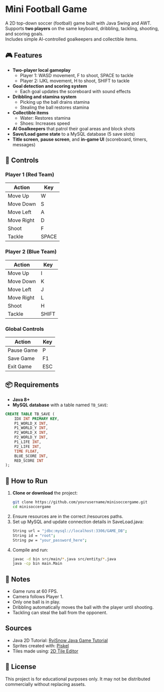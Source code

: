 # Mini Football Game

A 2D top-down soccer (football) game built with Java Swing and AWT.  
Supports **two players** on the same keyboard, dribbling, tackling, shooting, and scoring goals.  
Includes simple AI-controlled goalkeepers and collectible items.

## 🎮 Features
- **Two-player local gameplay**
  - Player 1: WASD movement, F to shoot, SPACE to tackle
  - Player 2: IJKL movement, H to shoot, SHIFT to tackle
- **Goal detection and scoring system**
  - Each goal updates the scoreboard with sound effects
- **Dribbling and stamina system**
  - Picking up the ball drains stamina
  - Stealing the ball restores stamina
- **Collectible items**
  - Water: Restores stamina
  - Shoes: Increases speed
- **AI Goalkeepers** that patrol their goal areas and block shots
- **Save/Load game state** to a MySQL database (5 save slots)
- **Title screen**, **pause screen**, and **in-game UI** (scoreboard, timers, messages)

## 🎯 Controls

### **Player 1 (Red Team)**
| Action     | Key     |
|------------|---------|
| Move Up    | W       |
| Move Down  | S       |
| Move Left  | A       |
| Move Right | D       |
| Shoot      | F       |
| Tackle     | SPACE   |

### **Player 2 (Blue Team)**
| Action     | Key     |
|------------|---------|
| Move Up    | I       |
| Move Down  | K       |
| Move Left  | J       |
| Move Right | L       |
| Shoot      | H       |
| Tackle     | SHIFT   |

### **Global Controls**
| Action     | Key     |
|------------|---------|
| Pause Game | P       |
| Save Game  | F1      |
| Exit Game  | ESC     |

## 📦 Requirements
- **Java 8+**
- **MySQL database** with a table named `TB_SAVE`:
```sql
CREATE TABLE TB_SAVE (
    IDX INT PRIMARY KEY,
    P1_WORLD_X INT,
    P1_WORLD_Y INT,
    P2_WORLD_X INT,
    P2_WORLD_Y INT,
    P1_LIFE INT,
    P2_LIFE INT,
    TIME FLOAT,
    BLUE_SCORE INT,
    RED_SCORE INT
);
```

## 🚀 How to Run
1. **Clone or download** the project:
   ```bash
   git clone https://github.com/yourusername/minisoccergame.git
   cd minisoccergame
   ```
2. Ensure resources are in the correct /resources paths.
3. Set up MySQL and update connection details in SaveLoad.java:
    ```bash
    String url = "jdbc:mysql://localhost:3306/GAME_DB"; 
    String id = "root";
    String pw = "your_password_here";
    ```
4. Compile and run:
    ```bash
    javac -d bin src/main/*.java src/entity/*.java
    java -cp bin main.Main
    ```

## 📌 Notes
- Game runs at 60 FPS.
- Camera follows Player 1.
- Only one ball is in play.
- Dribbling automatically moves the ball with the player until shooting.
- Tackling can steal the ball from the opponent.

## Sources
- Java 2D Tutorial: [RyiSnow Java Game Tutorial](https://www.youtube.com/watch?v=om59cwR7psI&list=PL_QPQmz5C6WUF-pOQDsbsKbaBZqXj4qSq)
- Sprites created with: [Piskel](https://www.piskelapp.com/p/create/sprite/)
- Tiles made using: [2D Tile Editor](https://drive.google.com/drive/folders/1cxKDCfIbPVpgRfRN6PLco8eoV0bPNPQI)

## 📜 License
This project is for educational purposes only.
It may not be distributed commercially without replacing assets.
